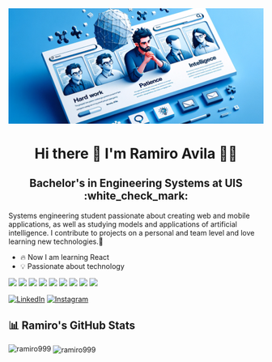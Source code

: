 <img src="Captura desde 2023-10-31 23-54-59.png" alt="fondo">

<div align="center">
  <h1>Hi there 👋 I'm Ramiro Avila 🧑‍💻</h1>
</div>

<div align="center">
  <h2> Bachelor's in Engineering Systems at UIS :white_check_mark: </h2>
</div>

Systems engineering student passionate about creating web and mobile applications, as well as studying models and applications of artificial intelligence. I contribute to projects on a personal and team level and love learning new technologies.🚀


- :fire: Now I am learning React
- :bulb: Passionate about technology
<div style="display: inline-block;">
  <img src="https://img.shields.io/badge/Python-FFD43B?style=for-the-badge&logo=python&logoColor=blue" />
  <img src="https://img.shields.io/badge/JavaScript-323330?style=for-the-badge&logo=javascript&logoColor=F7DF1E" />
  <img src="https://img.shields.io/badge/React-20232A?style=for-the-badge&logo=react&logoColor=61DAFB" />
  <img src="https://img.shields.io/badge/Angular-DD0031?style=for-the-badge&logo=angular&logoColor=white"/>
  <img src="https://img.shields.io/badge/MongoDB-4EA94B?style=for-the-badge&logo=mongodb&logoColor=white"/>
  <img src="https://img.shields.io/badge/firebase-ffca28?style=for-the-badge&logo=firebase&logoColor=black" />
  <img src="https://img.shields.io/badge/Vercel-000000?style=for-the-badge&logo=vercel&logoColor=white" />
  <img src="https://img.shields.io/badge/TensorFlow-FF6F00?style=for-the-badge&logo=tensorflow&logoColor=white" />
  <img src="https://img.shields.io/badge/Keras-FF0000?style=for-the-badge&logo=keras&logoColor=white" />
</div>



[![LinkedIn](https://img.shields.io/badge/-LinkedIn-blue?style=flat-square&logo=LinkedIn)](https://www.linkedin.com/in/ramiro-avila-chacon/) [![Instagram](https://img.shields.io/badge/-Instagram-C13584?style=flat-square&logo=Instagram)](URL_DE_INSTAGRAM)

## 📊 Ramiro's GitHub Stats

<p><img align="left" src="https://github-readme-stats.vercel.app/api/top-langs?username=ramiro999&show_icons=true&locale=en&layout=compact" alt="ramiro999" /></p>

<p>&nbsp;<img align="center" src="https://github-readme-stats.vercel.app/api?username=ramiro999&show_icons=true&locale=en" alt="ramiro999" /></p>

